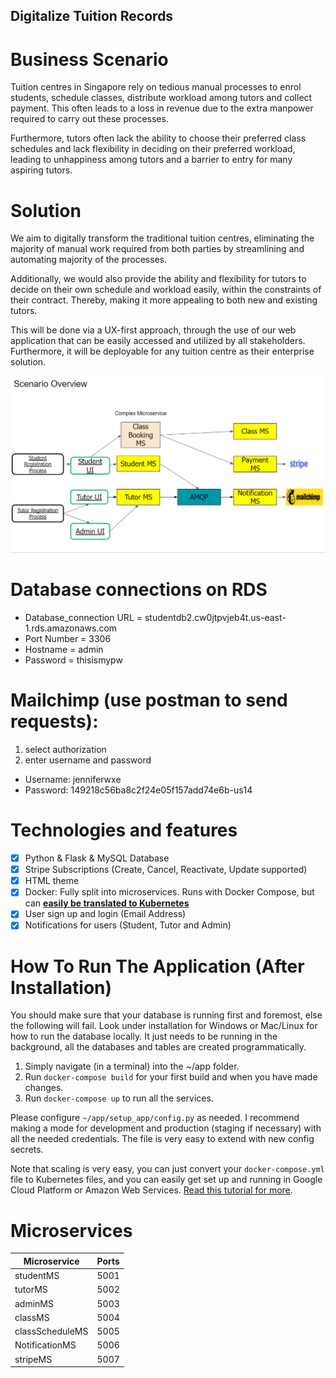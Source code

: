 ## Digitalize Tuition Records

# Business Scenario
Tuition centres in Singapore rely on tedious manual processes to enrol students, schedule classes, distribute workload among tutors and collect payment. This often leads to a loss in revenue due to the extra manpower required to carry out these processes. 

Furthermore, tutors often lack the ability to choose their preferred class schedules and lack flexibility in deciding on their preferred workload, leading to unhappiness among tutors and a barrier to entry for many aspiring tutors.

# Solution 
We aim to digitally transform the traditional tuition centres, eliminating the majority of manual work required from both parties by streamlining and automating majority of the processes. 

Additionally, we would also provide the ability and flexibility for tutors to decide on their own schedule and workload easily, within the constraints of their contract. Thereby, making it more appealing to both new and existing tutors.

This will be done via a UX-first approach, through the use of our web application that can be easily accessed and utilized by all stakeholders. Furthermore, it will be deployable for any tuition centre as their enterprise solution.

![Business Scenario Demo!](images/Business_Scenario.png)

# Database connections on RDS
- Database_connection URL = studentdb2.cw0jtpvjeb4t.us-east-1.rds.amazonaws.com 
- Port Number = 3306 
- Hostname = admin 
- Password = thisismypw

# Mailchimp (use postman to send requests):
1. select authorization
2. enter username and password
  - Username: jenniferwxe
  - Password: 149218c56ba8c2f24e05f157add74e6b-us14


# Technologies and features
- [x] Python & Flask & MySQL Database
- [x] Stripe Subscriptions (Create, Cancel, Reactivate, Update supported)
- [x] HTML theme 
- [x] Docker: Fully split into microservices. Runs with Docker Compose, but can **[easily be translated to Kubernetes](https://kubernetes.io/docs/tasks/configure-pod-container/translate-compose-kubernetes/)**
- [x] User sign up and login (Email Address)
- [x] Notifications for users (Student, Tutor and Admin)

# How To Run The Application (After Installation)
You should make sure that your database is running first and foremost, else the following will fail. Look under installation for Windows or Mac/Linux for how to run the database locally. It just needs to be running in the background, all the databases and tables are created programmatically.

1. Simply navigate (in a terminal) into the ~/app folder.
2. Run `docker-compose build` for your first build and when you have made changes.
3. Run `docker-compose up` to run all the services.

Please configure `~/app/setup_app/config.py` as needed. I recommend making a mode for development and production (staging if necessary) with all the needed credentials. The file is very easy to extend with new config secrets.

Note that scaling is very easy, you can just convert your `docker-compose.yml` file to Kubernetes files, and you can easily get set up and running in Google Cloud Platform or Amazon Web Services. [Read this tutorial for more](https://kubernetes.io/docs/tasks/configure-pod-container/translate-compose-kubernetes/).

# Microservices
| Microservice | Ports |
| ------ | ------ |
| studentMS | 5001 |
| tutorMS | 5002 |
| adminMS | 5003 |
| classMS | 5004 |
| classScheduleMS | 5005 |
| NotificationMS | 5006 |
| stripeMS | 5007 |

<!-- 1. studentMS.py - Port 5001
2. tutorMS.py - Port 5002
3. adminMS.py - Port 5003
4. classMS.py - Port 5004
5. classSchedule.py - Port 5005
6. NotificationMS.py - Port 5006
7. stripeMS.py - Port 5007 -->

